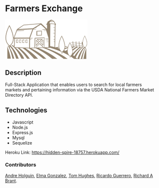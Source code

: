 # Farmers Exchange
![Image of Farm](https://raw.githubusercontent.com/eyl91/farm-exchange/master/public/img/farm.png)

## Description

Full-Stack Application that enables users to search for local farmers markets and pertaining information via the USDA National Farmers Market Directory API.

## Technologies
- Javascript
- Node.js
- Express.js
- Mysql
- Sequelize

Heroku Link: https://hidden-spire-18757.herokuapp.com/ 

### Contributors

[Andre Holguin](https://github.com/sito44), [Elma Gonzalez](https://github.com/eyl91), [Tom Hughes](https://github.com/tomkhughes), [Ricardo Guerrero](https://github.com/RICGRO1221), [Richard A Brant](https://github.com/VRKnyght). 